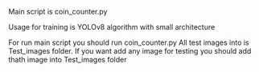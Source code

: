 Main script is coin_counter.py

Usage for training is YOLOv8 algorithm with small architecture

For run main script you should run coin_counter.py
All test images into is Test_images folder. If you want add any image for testing you should add thath image into Test_images folder
